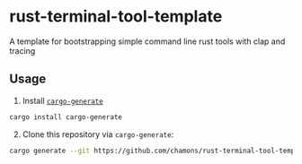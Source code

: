 # rust-terminal-tool-template

A template for bootstrapping simple command line rust tools with clap and tracing

## Usage

1. Install [`cargo-generate`](https://github.com/cargo-generate/cargo-generate#installation)

```sh
cargo install cargo-generate
```

2. Clone this repository via `cargo-generate`:

```sh
cargo generate --git https://github.com/chamons/rust-terminal-tool-template --name <project-name>
```